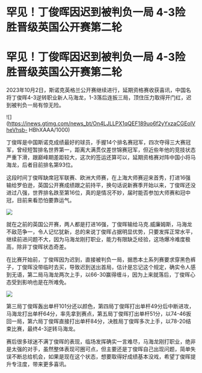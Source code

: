 # 罕见！丁俊晖因迟到被判负一局 4-3险胜晋级英国公开赛第二轮

# 罕见！丁俊晖因迟到被判负一局 4-3险胜晋级英国公开赛第二轮

2023年10月2日，斯诺克英格兰公开赛继续进行，延期资格赛收获喜讯，中国名将丁俊晖4-3逆转职业新人马海龙，1-3落后连扳三局，顶住压力取得开门红，迟到被判负一局有惊无险。

![](https://inews.gtimg.com/news_bt/On4LJLLPX1qQEF189uo6f2yYxzaCGEolVheVhsb-
HBhXAAA/1000)

丁俊晖是中国斯诺克成绩最好的球员，手握14个排名赛冠军，四次夺得三大赛冠军，曾经短暂排名世界第一，距离大满贯仅差世锦赛冠军，但近些年他的竞技状态严重下滑，跟巅峰期差距较大，这次的签运还算可以，延期资格赛对阵中国小将马海龙，后者目前排名第93位。

这段时间丁俊晖缺席冠军联赛、欧洲大师赛，在上海大师赛迎来首秀，打进16强输给罗伯逊，英国公开赛成绩跟之前持平，换句话说新赛季开始以来，丁俊晖还没进过八强，世界排名跌至第16位，真的是情况不妙，届时能否参加大师赛和冠中冠，目前来看恐怕要靠运气。

![](https://inews.gtimg.com/news_bt/O0rsErFDFX1L59IGGtbU1pxIoNgIbgdnO5pUu6QM0pCJIAA/1000)

就在之前的英国公开赛，两人都是打进16强，丁俊晖输给马克.威廉姆斯，马海龙不敌范争一，令人记忆犹新，总的来说丁俊晖占据明显优势，只要发挥正常水平，继续前进问题不大，因为马海龙刚打职业，能力有限缺乏经验，这场爆冷难度极高，除非丁俊晖状态奇差。

在比赛开始前，丁俊晖因为迟到，直接被判负一局，据悉本土系列赛要求穿黑色裤子，丁俊晖没带临时去买，导致迟到送出首局，估计是忘记这个规定，确实令人感到无语，第二局马海龙两次上手，以66-30赢得缠斗，因为上来就落后，丁俊晖心态受到影响也是在所难免。

![](https://inews.gtimg.com/news_bt/OYxGmBDdgtGNq2LoVV2YthuEUvfP6CXsDkNgYTzwjrL5MAA/1000)

第三局丁俊晖轰出单杆101分还以颜色，第四局丁俊晖打出单杆49分后中断进攻，马海龙打出单杆64分，率先拿到赛点，第五局丁俊晖打出单杆51分，以74-46扳回一局，第六局丁俊晖直接打出单杆84分，决胜局丁俊晖多次上手，以78-20结束比赛，最终4-3逆转马海龙。

赛后很多球迷不满丁俊晖的表现，临场发挥确实一言难尽，马海龙刚打职业，绝非是太强的对手，虽然整体表现可圈可点，但主要还是丁俊晖自己出现问题，简单失误不断总给机会，如果是现在这个状态，想要取得好成绩基本没戏，希望丁俊晖提升专注度，带来更多喜讯。

